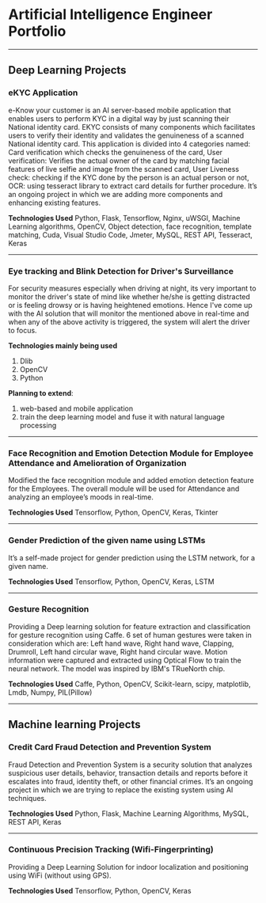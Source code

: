 # Artificial Intelligence Engineer Portfolio
---

## Deep Learning Projects

### eKYC Application
e-Know your customer is an AI server-based mobile application that enables users to perform KYC in a digital way by just scanning their National identity card. EKYC consists of many components which facilitates users to verify their identity and validates the genuineness of a scanned National identity card. This application is divided into 4 categories named: Card verification which checks the genuineness of the card, User verification:  Verifies the actual owner of the card by matching facial features of live selfie and image from the scanned card, User Liveness check: checking if the KYC done by the person is an actual person or not, OCR: using tesseract library to extract card details for further procedure. It’s an ongoing project in which we are adding more components and enhancing existing features.

**Technologies Used**
Python, Flask, Tensorflow, Nginx, uWSGI, Machine Learning algorithms, OpenCV, Object detection, face recognition, template matching, Cuda, Visual Studio Code, Jmeter, MySQL, REST API, Tesseract, Keras 

---

### Eye tracking and Blink Detection for Driver's Surveillance
For security measures especially when driving at night, its very important to monitor the driver's state of mind like whether he/she is getting distracted or is feeling drowsy or is having heightened emotions. Hence I've come up with the AI solution that will monitor the mentioned above in real-time and when any of the above activity is triggered, the system will alert the driver to focus.

**Technologies mainly being used**
1. Dlib
2. OpenCV
3. Python

**Planning to extend**:
1. web-based and mobile application
2. train the deep learning model and fuse it with natural language processing

---

### Face Recognition and Emotion Detection Module for Employee Attendance and Amelioration of Organization
Modified the face recognition module and added emotion detection feature for the Employees. The overall module will be used for Attendance and analyzing an employee’s moods in real-time.

**Technologies Used**
Tensorflow, Python, OpenCV, Keras, Tkinter

---

### Gender Prediction of the given name using LSTMs
It’s a self-made project for gender prediction using the LSTM network, for a given name.

**Technologies Used**
Tensorflow, Python, OpenCV, Keras, LSTM

---

### Gesture Recognition
Providing a Deep learning solution for feature extraction and classification for gesture recognition using Caffe.
6 set of human gestures were taken in consideration which are: Left hand wave, Right hand wave, Clapping, Drumroll, Left hand circular wave, Right hand circular wave. Motion information were captured and extracted using Optical Flow to train the neural network. The model was inspired by IBM's TRueNorth chip.

**Technologies Used**
Caffe, Python, OpenCV, Scikit-learn, scipy, matplotlib, Lmdb, Numpy, PIL(Pillow)

---

## Machine learning Projects

### Credit Card Fraud Detection and Prevention System
Fraud Detection and Prevention System is a security solution that analyzes suspicious user details, behavior, transaction details and reports before it escalates into fraud, identity theft, or other financial crimes. It’s an ongoing project in which we are trying to replace the existing system using AI techniques.

**Technologies Used**
Python, Flask, Machine Learning Algorithms, MySQL, REST API, Keras

---

### Continuous Precision Tracking (Wifi-Fingerprinting)
Providing a Deep Learning Solution for indoor localization and positioning using WiFi (without using GPS).


**Technologies Used**
Tensorflow, Python, OpenCV, Keras




